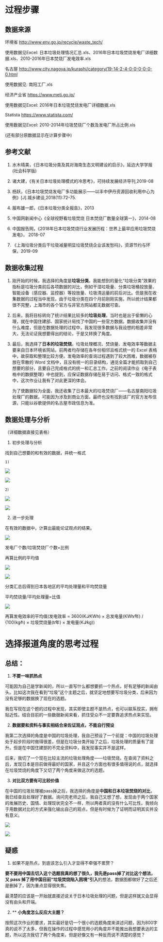 # 过程步骤

## 数据来源 

环境省 http://www.env.go.jp/recycle/waste_tech/

使用数据见Excel: 日本垃圾处理情况汇总.xls、2016年日本垃圾焚烧发电厂详细数据.xls、2010-2016年日本焚烧厂发电效率.xls

 

名古屋 http://www.city.nagoya.jp/kurashi/category/19-14-2-4-0-0-0-0-0-0.html

使用数据见: 南阳工厂.xls

 

经济产业省 https://www.meti.go.jp/

使用数据见Excel: 2016年日本垃圾焚烧发电厂详细数据.xls

 

Statista https://www.statista.com/

使用数据见Excel: 2010-2014年垃圾焚烧厂个数及发电厂所占比例.xls

 

(还有部分原数据显示在计算步骤中)

 

 

## 参考文献

1.  水木晴美，《日本垃圾分类及其对海南生态文明建设的启示》，延边大学学报(社会科学版)

2. 诸大建，《有关日本垃圾处理模式的冷思考》，可持续发展经济导刊,2019-08

3.  杨跃，《日本垃圾焚烧发电厂多功能展示——以丰中伊丹资源回收利用中心为例》[J].城乡建设,2018(11):72-75.

4.  服布雄一郎，《日本垃圾分类全报告》，2013

5. 中国网新闻中心《全球视野看垃圾焚烧 日本焚烧厂数量全球第一》，2014-08

6. 中国报告网，《2018年日本垃圾焚烧行业发展历程：世界上最早应用垃圾焚烧发电》， 2018-07

7. 《上海垃圾分类后干垃圾减量明显垃圾焚烧企业该发愁吗》，资源节约与环保，2019-09

 

## 数据收集过程

1. 刚开始的时候，我选择的角度是**垃圾分类**。我能想到的量化“垃圾分类”效果的指标是垃圾分类前后各项数据的对比，例如干湿垃圾量、分类垃圾桶投放量、智能设备（感应器、监控器）等投放量、垃圾清运量的前后对比。但是我在收集数据的过程当中发现，由于垃圾分类在四个月前刚刚实施，所以统计结果都很不完整，上海市的各个官方与非官方网站都无数据可查。

2. 后来，我将目标转向了统计结果比较多的**垃圾处理**，当时也是出于偷懒的心理，就在中国住建部、国家统计局找了中国的一些官方数据。数据收集并没有什么难度，但是在数据处理的过程中，我发现很多数据与我设想的相差非常大，无法论证我想要得出的结论，于是又转换了角度。

3. 最后，我选择了**日本的垃圾焚烧**。垃圾处理概况、焚烧量、发电效率等数据主要来自日本环境省网站，前两者均存储在各年份相邻且格式统一的 Excel 表格中，故获取和整理比较方便。发电效率的查询过程遇到了较大困难，数据被存放在零散的 Word 文档中，且没有统一的目录结构，通览全篇才能抓取到自己想要的部分，且要自己完成格式的统一和汇总工作。之前的阅读作业《电子表格中的数据整理》中也提到，应保证数据存储在易于访问、格式一致的格式中，这次作业让我有了对此更深的体会。

   为了使数据较为全面，我还收集了日本最大的垃圾焚烧厂——名古屋南阳垃圾处理厂的数据，可能因为涉及到商业方面，最终也没有找到该厂的官方发布信源，只能以谷歌提供的名古屋市政信息为准。

## 数据处理与分析

（详细数据直接见表格）


1. 初步处理与分析

找到自己想要的和有效的数据，并统一格式

	1)

![](1.jpg)

![](2.jpg)



	2）

![](3.jpg)

![](4.jpg)

 

2. 进一步处理

在有效的数据中，计算出最能论证观点的结果。

 
![](5.jpg)

发电厂个数/垃圾焚烧厂个数=比例

再算比例的平均值

 

![](6.jpg)

![](7.jpg)

 
分类汇总后得到日本各地区的平均处理量和平均焚烧量

平均焚烧量/平均处理量=比值

 
![](8.jpg)


再算发电效率的平均值(发电效率 = 3600(KJ⁄KWh) × 总发电量(KWh⁄年) / {100(kg⁄h) × 垃圾焚烧量(t⁄年) × 发电量(KJ⁄kg))
					

 

# 选择报道角度的思考过程

## 总结：

1. **不要一味抓热点**

可能因为自己是学新闻的，所以一直写什么都想要抓一个热点，好有足够的新闻由头。比如这次我在看到“垃圾”这个主题之后，就坚定地想要写垃圾分类，后来因为没有足够的数据换了现在的选题。 

我在写现在这个题的过程中发现，其实即使主题不是热点，也可以联系现实，拥有贴近性。结合目前的一些数据新闻来看，抓住受众不一定要靠追求热点来实现。

2. **数据要和资料与事实相结合来佐证观点，不能自行预设**

我第二次选择的角度是中国的垃圾处理，我自己预设了一个前提：中国的垃圾处理处于起步阶段时做得很差，但是在垃圾分类开始了之后，垃圾处理的质量有了提升。但是在中国住建部的不完全资料中，我发现事实并不是这样。

后来，我切了一个现在比较主流的垃圾处理角度——垃圾焚烧。在查阅了资料之后，发现日本是目前做得最好的国家，并且这个方面也有很多值得说的点，就选择在垃圾焚烧的角度下又切了两个角度来做这次的选题。

 

3. **对比双方要有可比较价值**

在中国的垃圾处理被pass掉之后，我选择的角度是**中国和日本垃圾焚烧的对比**，我已经查且处理好了数据。询问完老师之后，我自己又想了想，发现由于两个国家的发展历史、国情、处理现状完全不一样，所以两者真的没有什么可比性。我倾向于用数据对比的方式来强化输出自己的观点，但是有时候为了证明而证明其实并没有意义。

![](9.jpg)

![](10.jpg)

## 疑惑

1. 如果不是热点，到底该怎么引入才显得不牵强不累赘？

**要不要用中国去切入这个选题我真的想了很久，**我先是pass掉了对比这个想法，又 pass 掉了用**中国目前“垃圾焚烧陷入困境“引入**的想法，数据图都做好了之后还是删掉了，因为重点显得很失焦。

最清楚的应该是一开始就直接述说关于日本垃圾处理的问题，但是这样就又会显得没有由头和开端。

 
2. ** **小角度怎么反应大主题？**

按照这次作业的要求，其实最好是切一个很小的选题角度来讲述问题，因为800字真的说不了太多，但我在操作的过程中感觉用小的角度并不能推出我想要表达的主题，所以这次我切了两个角度来，但是好像又有一种反而说不清楚的感觉？
